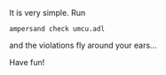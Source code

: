 It is very simple. Run

`ampersand check umcu.adl`

and the violations fly around your ears...

Have fun!